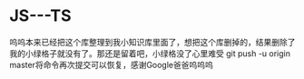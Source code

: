# JS---TS
呜呜本来已经把这个库整理到我小知识库里面了，想把这个库删掉的，结果删除了我的小绿格子就没有了。那还是留着吧，小绿格没了心里难受
git push -u origin master将命令再次提交可以恢复，感谢Google爸爸呜呜呜
